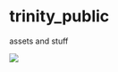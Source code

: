 # trinity_public
assets and stuff

![](https://raw.githubusercontent.com/TrinityDusk/trinity_public/a23dc53970fb3ecc686a6e4e0af2a78d342ee527/CAMO%20SUPPORT%20ALL.gif)
